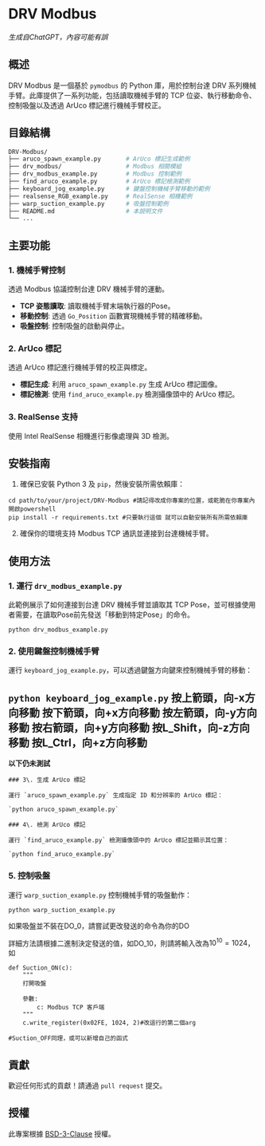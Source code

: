 DRV Modbus
==========
*生成自ChatGPT，內容可能有誤*

概述
--

DRV Modbus 是一個基於 `pymodbus` 的 Python 庫，用於控制台達 DRV 系列機械手臂。此庫提供了一系列功能，包括讀取機械手臂的 TCP 位姿、執行移動命令、控制吸盤以及透過 ArUco 標記進行機械手臂校正。

目錄結構
----


```bash
DRV-Modbus/
├── aruco_spawn_example.py       # ArUco 標記生成範例
├── drv_modbus/                  # Modbus 相關模組
├── drv_modbus_example.py        # Modbus 控制範例
├── find_aruco_example.py        # ArUco 標記檢測範例
├── keyboard_jog_example.py      # 鍵盤控制機械手臂移動的範例
├── realsense_RGB_example.py     # RealSense 相機範例
├── warp_suction_example.py      # 吸盤控制範例
├── README.md                    # 本說明文件
└── ...
```

主要功能
----

### 1\. 機械手臂控制

透過 Modbus 協議控制台達 DRV 機械手臂的運動。

-   **TCP 姿態讀取**: 讀取機械手臂末端執行器的Pose。
-   **移動控制**: 透過 `Go_Position` 函數實現機械手臂的精確移動。
-   **吸盤控制**: 控制吸盤的啟動與停止。

### 2\. ArUco 標記

透過 ArUco 標記進行機械手臂的校正與標定。

-   **標記生成**: 利用 `aruco_spawn_example.py` 生成 ArUco 標記圖像。
-   **標記檢測**: 使用 `find_aruco_example.py` 檢測攝像頭中的 ArUco 標記。

### 3\. RealSense 支持

使用 Intel RealSense 相機進行影像處理與 3D 檢測。

安裝指南
----

1.  確保已安裝 Python 3 及 `pip`，然後安裝所需依賴庫：


```
cd path/to/your/project/DRV-Modbus #請記得改成你專案的位置，或乾脆在你專案內開啟powershell
pip install -r requirements.txt #只要執行這個 就可以自動安裝所有所需依賴庫
``` 
    
2.  確保你的環境支持 Modbus TCP 通訊並連接到台達機械手臂。
    

使用方法
----

### 1\. 運行 `drv_modbus_example.py`

此範例展示了如何連接到台達 DRV 機械手臂並讀取其 TCP Pose，並可根據使用者需要，在讀取Pose前先發送「移動到特定Pose」的命令。

`python drv_modbus_example.py` 

### 2\. 使用鍵盤控制機械手臂

運行 `keyboard_jog_example.py`，可以透過鍵盤方向鍵來控制機械手臂的移動：

`python keyboard_jog_example.py` 
按上箭頭，向-x方向移動
按下箭頭，向+x方向移動
按左箭頭，向-y方向移動
按右箭頭，向+y方向移動
按L_Shift，向-z方向移動
按L_Ctrl，向+z方向移動
---

**以下仍未測試**

    ### 3\. 生成 ArUco 標記
    
    運行 `aruco_spawn_example.py` 生成指定 ID 和分辨率的 ArUco 標記：
    
    `python aruco_spawn_example.py` 
    
    ### 4\. 檢測 ArUco 標記
    
    運行 `find_aruco_example.py` 檢測攝像頭中的 ArUco 標記並顯示其位置：
    
    `python find_aruco_example.py` 


### 5\. 控制吸盤

運行 `warp_suction_example.py` 控制機械手臂的吸盤動作：

`python warp_suction_example.py` 

如果吸盤並不裝在DO_0，請嘗試更改發送的命令為你的DO

詳細方法請根據二進制決定發送的值，如DO_10，則請將輸入改為$10^{10}=1024$，如
```
def Suction_ON(c):
    """
    打開吸盤

    參數:
        c: Modbus TCP 客戶端
    """
    c.write_register(0x02FE, 1024, 2)#改這行的第二個arg
    
#Suction_OFF同理，或可以新增自己的函式
```
貢獻
--

歡迎任何形式的貢獻！請通過 `pull request` 提交。

授權
--

此專案根據 [BSD-3-Clause](LICENSE) 授權。
